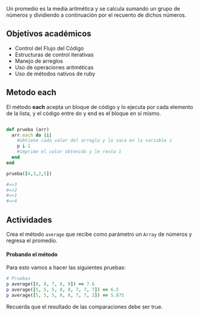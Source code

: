 Un promedio es la media aritmética y se calcula sumando un grupo de números y dividiendo a continuación por el recuento de dichos números.


## Objetivos académicos

- Control del Flujo del Código
- Estructuras de control iterativas
- Manejo de arreglos
- Uso de operaciones aritméticas
- Uso de métodos nativos de ruby


## Metodo each

El método __each__ acepta un bloque de código y lo ejecuta por cada elemento de la lista, y el código entre do y end es el bloque en sí mismo.

```ruby

def prueba (arr)
  arr.each do |i|
    #obtiene cada valor del arreglo y lo saca en la variable i
    p i-1
    #imprime el valor obtenido y le resta 1
  end
end

prueba([4,3,2,5])

#=>3
#=>2
#=>1
#=>4
```
## Actividades

Crea el método `average` que recibe como parámetro un `Array` de números y regresa el promedio.
#### Probando el método

Para esto vamos a hacer las siguientes pruebas:

```ruby
# Pruebas
p average([8, 8, 7, 6, 9]) == 7.6
p average([5, 5, 5, 8, 8, 7, 7, 7]) == 6.5
p average([5, 5, 5, 8, 8, 7, 7, 2]) == 5.875
```

Recuerda que el resultado de las comparaciones debe ser true.
